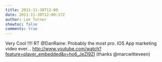 ```yaml
---
title: 2011-11-30T12-00
date: 2011-11-30T12:00:17Z
author: Lee Turner
showtoc: false
comments: true
---
```


Very Cool !!!! RT @DanRaine: Probably the most pro. IOS App marketing video ever... http://www.youtube.com/watch?feature=player_embedded&v=ho6_JeZI9ZI  (thanks @marcwitteveen)

